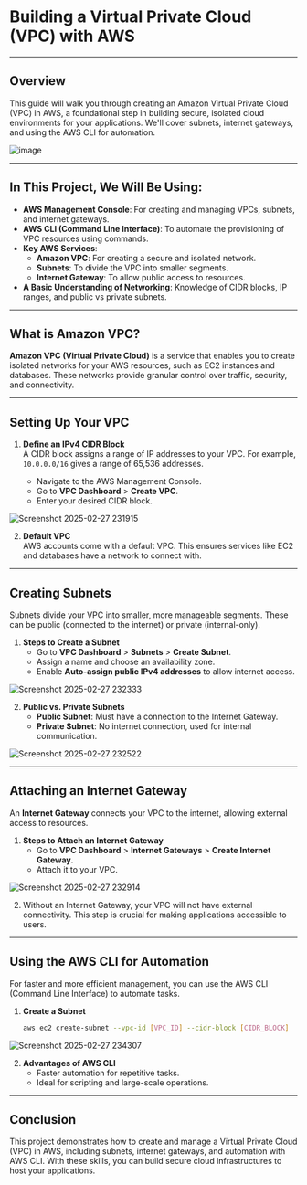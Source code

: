 # Building a Virtual Private Cloud (VPC) with AWS
---
## Overview
This guide will walk you through creating an Amazon Virtual Private Cloud (VPC) in AWS, a foundational step in building secure, isolated cloud environments for your applications. We'll cover subnets, internet gateways, and using the AWS CLI for automation.

![image](https://github.com/user-attachments/assets/32d9151a-e5ba-41b0-9856-76fb3db923b7)

---

## In This Project, We Will Be Using:

- **AWS Management Console**: For creating and managing VPCs, subnets, and internet gateways.  
- **AWS CLI (Command Line Interface)**: To automate the provisioning of VPC resources using commands.  
- **Key AWS Services**:
  - **Amazon VPC**: For creating a secure and isolated network.
  - **Subnets**: To divide the VPC into smaller segments.
  - **Internet Gateway**: To allow public access to resources.
- **A Basic Understanding of Networking**: Knowledge of CIDR blocks, IP ranges, and public vs private subnets.

---

## What is Amazon VPC?

**Amazon VPC (Virtual Private Cloud)** is a service that enables you to create isolated networks for your AWS resources, such as EC2 instances and databases. These networks provide granular control over traffic, security, and connectivity.

---

## Setting Up Your VPC

1. **Define an IPv4 CIDR Block**  
   A CIDR block assigns a range of IP addresses to your VPC. For example, `10.0.0.0/16` gives a range of 65,536 addresses.

   - Navigate to the AWS Management Console.  
   - Go to **VPC Dashboard** > **Create VPC**.  
   - Enter your desired CIDR block.  

![Screenshot 2025-02-27 231915](https://github.com/user-attachments/assets/95d1606b-d535-4f72-9d17-b6afe3fd23fd)

2. **Default VPC**  
   AWS accounts come with a default VPC. This ensures services like EC2 and databases have a network to connect with.

---

## Creating Subnets

Subnets divide your VPC into smaller, more manageable segments. These can be public (connected to the internet) or private (internal-only).

1. **Steps to Create a Subnet**
   - Go to **VPC Dashboard** > **Subnets** > **Create Subnet**.  
   - Assign a name and choose an availability zone.  
   - Enable **Auto-assign public IPv4 addresses** to allow internet access.  

![Screenshot 2025-02-27 232333](https://github.com/user-attachments/assets/93379694-24d3-4d3a-af2b-f0977cc44b13)

2. **Public vs. Private Subnets**  
   - **Public Subnet**: Must have a connection to the Internet Gateway.  
   - **Private Subnet**: No internet connection, used for internal communication.  

![Screenshot 2025-02-27 232522](https://github.com/user-attachments/assets/6072fa84-0abc-4c09-8a63-25ffe8b83bbd)

---

## Attaching an Internet Gateway

An **Internet Gateway** connects your VPC to the internet, allowing external access to resources.

1. **Steps to Attach an Internet Gateway**
   - Go to **VPC Dashboard** > **Internet Gateways** > **Create Internet Gateway**.  
   - Attach it to your VPC.  

![Screenshot 2025-02-27 232914](https://github.com/user-attachments/assets/216a8ffd-d877-451e-84d3-cb9efdc84bfc)

2. Without an Internet Gateway, your VPC will not have external connectivity. This step is crucial for making applications accessible to users.

---

## Using the AWS CLI for Automation

For faster and more efficient management, you can use the AWS CLI (Command Line Interface) to automate tasks.

1. **Create a Subnet**
   ```bash
   aws ec2 create-subnet --vpc-id [VPC_ID] --cidr-block [CIDR_BLOCK]
   ```

![Screenshot 2025-02-27 234307](https://github.com/user-attachments/assets/211bc2e5-87fb-454b-9c6a-aea797805ff4)

2. **Advantages of AWS CLI**
   - Faster automation for repetitive tasks.  
   - Ideal for scripting and large-scale operations.

---

## Conclusion

This project demonstrates how to create and manage a Virtual Private Cloud (VPC) in AWS, including subnets, internet gateways, and automation with AWS CLI. With these skills, you can build secure cloud infrastructures to host your applications.

